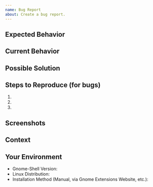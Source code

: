 ```yaml
---
name: Bug Report
about: Create a bug report.
---
```


<!--
Your issue may already be reported! Please search on the https://github.com/omid/Persian-Calendar-for-Gnome-Shell/issues before creating one.

Please check the closed issues as well.

- You can open an issue in Persian/Farsi or any other language also.
- You don't need to fill all the sections below.
- You can remove any of the sections you want.

-->

## Expected Behavior

<!-- If you're describing a bug, tell us what should happen -->
<!-- If you're suggesting a change/improvement, tell us how it should work -->

## Current Behavior

<!-- If describing a bug, tell us what happens instead of the expected behavior -->
<!-- If suggesting a change/improvement, explain the difference from current behavior -->

## Possible Solution

<!-- Not obligatory, but suggest a fix/reason for the bug, -->
<!-- or ideas how to implement the addition or change -->

## Steps to Reproduce (for bugs)

<!-- Provide a link to a live example, or an unambiguous set of steps to -->
<!-- reproduce this bug. Include code to reproduce, if relevant -->

1.
2.
3.

## Screenshots

<!-- Provide screenshots if relevant -->

## Context

<!-- How has this issue affected you? What are you trying to accomplish? -->
<!-- Providing context helps us come up with a solution that is most useful in the real world -->

## Your Environment

<!-- Include as many relevant details about the environment you experienced the bug in -->

- Gnome-Shell Version:
- Linux Distribution:
- Installation Method (Manual, via Gnome Extensions Website, etc.):
